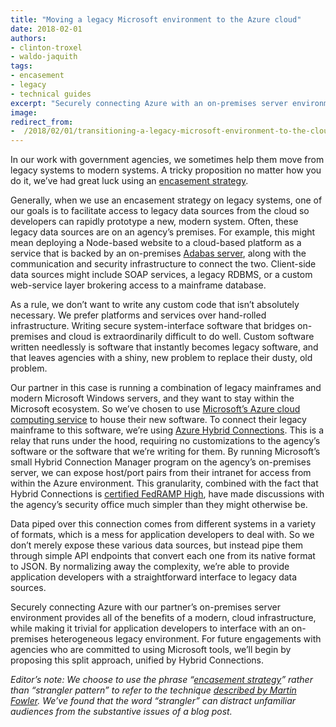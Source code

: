 ```yaml
---
title: "Moving a legacy Microsoft environment to the Azure cloud"
date: 2018-02-01
authors:
- clinton-troxel
- waldo-jaquith
tags: 
- encasement
- legacy
- technical guides
excerpt: "Securely connecting Azure with an on-premises server environment provides the benefits of a modern, cloud infrastructure, while making it trivial for application developers to interface with an on-premises legacy environment."
image: 
redirect_from:
-  /2018/02/01/transitioning-a-legacy-microsoft-environment-to-the-cloud/
---
```


In our work with government agencies, we sometimes help them move from legacy systems to modern systems. A tricky proposition no matter how you do it, we’ve had great luck using an [encasement strategy](https://18f.gsa.gov/2014/09/08/the-encasement-strategy-on-legacy-systems-and-the/). 

Generally, when we use an encasement strategy on legacy systems, one of our goals is to facilitate access to legacy data sources from the cloud so developers can rapidly prototype a new, modern system. Often, these legacy data sources are on an agency’s premises. For example, this might mean deploying a Node-based website to a cloud-based platform as a service that is backed by an on-premises [Adabas server](https://en.wikipedia.org/wiki/ADABAS), along with the communication and security infrastructure to connect the two. Client-side data sources might include SOAP services, a legacy RDBMS, or a custom web-service layer brokering access to a mainframe database.

As a rule, we don’t want to write any custom code that isn’t absolutely necessary. We prefer platforms and services over hand-rolled infrastructure. Writing secure system-interface software that bridges on-premises and cloud is extraordinarily difficult to do well. Custom software written needlessly is software that instantly becomes legacy software, and that leaves agencies with a shiny, new problem to replace their dusty, old problem.

Our partner in this case is running a combination of legacy mainframes and modern Microsoft Windows servers, and they want to stay within the Microsoft ecosystem. So we’ve chosen to use [Microsoft’s Azure cloud computing service](https://azure.microsoft.com/) to house their new software. To connect their legacy mainframe to this software, we’re using [Azure Hybrid Connections](https://docs.microsoft.com/en-us/azure/app-service/app-service-hybrid-connections). This is a relay that runs under the hood, requiring no customizations to the agency’s software or the software that we’re writing for them. By running Microsoft’s small Hybrid Connection Manager program on the agency’s on-premises server, we can expose host/port pairs from their intranet for access from within the Azure environment. This granularity, combined with the fact that Hybrid Connections is [certified FedRAMP High](https://www.fedramp.gov/provide-public-comment/fedramp-high-baseline/), have made discussions with the agency’s security office much simpler than they might otherwise be.

Data piped over this connection comes from different systems in a variety of formats, which is a mess for application developers to deal with. So we don’t merely expose these various data sources, but instead pipe them through simple API endpoints that convert each one from its native format to JSON. By normalizing away the complexity, we’re able to provide application developers with a straightforward interface to legacy data sources.

Securely connecting Azure with our partner’s on-premises server environment provides all of the benefits of a modern, cloud infrastructure, while making it trivial for application developers to interface with an on-premises heterogeneous legacy environment. For future engagements with agencies who are committed to using Microsoft tools, we’ll begin by proposing this split approach, unified by Hybrid Connections.

_Editor’s note: We choose to use the phrase “[encasement strategy](https://18f.gsa.gov/2014/09/08/the-encasement-strategy-on-legacy-systems-and-the/)” rather than “strangler pattern” to refer to the technique [described by Martin Fowler](https://martinfowler.com/bliki/StranglerApplication.html). We’ve found that the word “strangler” can distract unfamiliar audiences from the substantive issues of a blog post._
